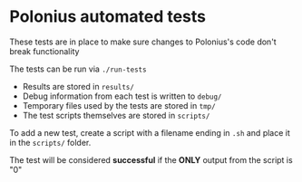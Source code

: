 # Polonius automated tests

These tests are in place to make sure changes to Polonius's code don't break functionality

The tests can be run via `./run-tests`

 - Results are stored in `results/`
 - Debug information from each test is written to `debug/`
 - Temporary files used by the tests are stored in `tmp/`
 - The test scripts themselves are stored in `scripts/`

To add a new test, create a script with a filename ending in `.sh` and place it in the `scripts/` folder.

The test will be considered **successful** if the **ONLY** output from the script is "0"
